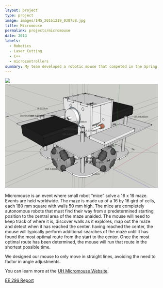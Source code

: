 ```yaml
---
layout: project
type: project
image: images/IMG_20161219_030758.jpg
title: Micromouse
permalink: projects/micromouse
date: 2013
labels:
  - Robotics
  - Laser_Cutting
  - C++
  - microcontrollers
summary: My team developed a robotic mouse that competed in the Spring 2013 UH Micromouse competition.
---
```


<div class="ui small rounded images">
  <img class="ui image" src="../images/micromouse.jpg">
  <img class="ui image" src="../images/micromouse.png">
</div>

Micromouse is an event where small robot “mice” solve a 16 x 16 maze.  Events are held worldwide.  The maze is made up of a 16 by 16 gird of cells, each 180 mm square with walls 50 mm high.  The mice are completely autonomous robots that must find their way from a predetermined starting position to the central area of the maze unaided.  The mouse will need to keep track of where it is, discover walls as it explores, map out the maze and detect when it has reached the center.  having reached the center, the mouse will typically perform additional searches of the maze until it has found the most optimal route from the start to the center.  Once the most optimal route has been determined, the mouse will run that route in the shortest possible time.

<!--For this project, I was the lead programmer who was responsible for programming the various capabilities of the mouse.  I started by programming the basics, such as sensor polling and motor actuation using interrupts.  From there, I then programmed the basic PD controls for the motors of the mouse.  The PD control the drive so that the mouse would stay centered while traversing the maze and keep the mouse driving straight.  I also programmed basic algorithms used to solve the maze such as a right wall hugger and a left wall hugger algorithm.  From there I worked on a flood-fill algorithm to help the mouse track where it is in the maze, and to map the route it takes.  We finished with the fastest mouse who finished the maze within our college.!-->

We designed our mouse to only move in straight lines, avoiding the need to factor in angle adjustments.

You can learn more at the [UH Micromouse Website](http://www-ee.eng.hawaii.edu/~mmouse/about.html).

<a href="https://dmosher42.github.io/images/Report.pdf"><i class="large github icon "></i>EE 296 Report</a>



